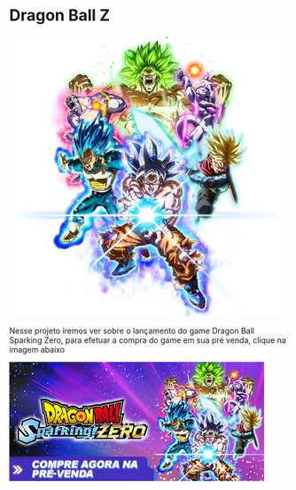 # Dragon Ball Z
<img src="./imagens do projeto/dbzzz.webp">

<p>Nesse projeto iremos ver sobre o lançamento do game Dragon Ball Sparking Zero, para efetuar a compra do game em sua pré venda, clique na imagem abaixo 
</p>

<a href="https://store.steampowered.com/app/1790600/DRAGON_BALL_Sparking_ZERO/" target="_blank">
<img src="./imagens do projeto/header_alt_assets_0_brazilian.jpg" alt="dragon ball z pré venda">
</a>
